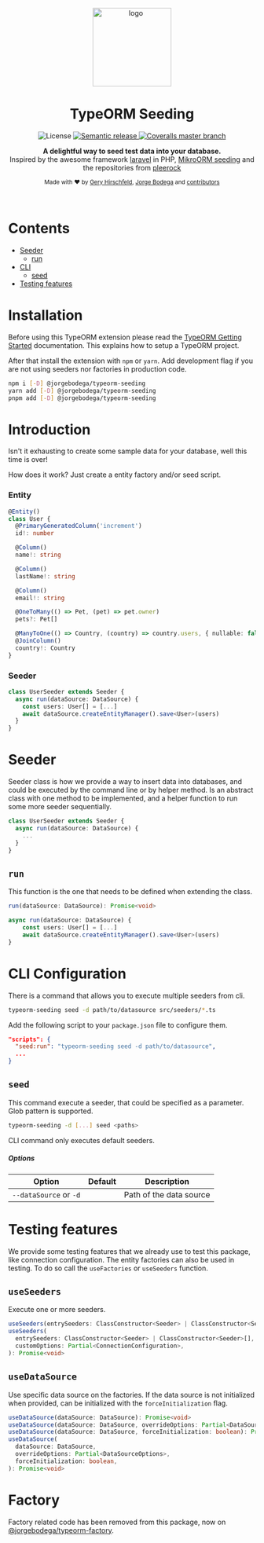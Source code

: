 <p align="center">
  <img src="./logo.png" alt="logo" width="160" />
</p>
<h1 align="center" style="text-align: center;">TypeORM Seeding</h1>

<p align="center">
  <img alt="License" src="https://img.shields.io/npm/l/@jorgebodega/typeorm-seeding?style=for-the-badge">
  <a href="https://github.com/semantic-release/semantic-release">
    <img src="https://img.shields.io/badge/semantic--release-angular-e10079?logo=semantic-release&style=for-the-badge" alt="Semantic release" />
  </a>
  <a href='https://coveralls.io/github/jorgebodega/typeorm-seeding'>
    <img alt="Coveralls master branch" src="https://img.shields.io/coveralls/github/jorgebodega/typeorm-seeding/master?style=for-the-badge">
  </a>
</p>



<p align="center">
  <b>A delightful way to seed test data into your database.</b></br>
  <span>Inspired by the awesome framework <a href="https://laravel.com/">laravel</a> in PHP, <a href="https://mikro-orm.io/docs/next/seeding/">MikroORM seeding</a>  and the repositories from <a href="https://github.com/pleerock">pleerock</a></span></br>
</p>

<p align="center">
  <sub>Made with ❤️ by <a href="https://github.com/hirsch88">Gery Hirschfeld</a>, <a href="https://github.com/jorgebodega">Jorge Bodega</a> and <a href="https://github.com/w3tecch/typeorm-seeding/graphs/contributors">contributors</a></sub>
</p>

<br />

# Contents

- [Seeder](#seeder-1)
  - [run](#run)
- [CLI](#cli-configuration)
  - [seed](#seed)
- [Testing features](#testing-features)

# Installation

Before using this TypeORM extension please read the [TypeORM Getting Started](https://typeorm.io/#/) documentation. This explains how to setup a TypeORM project.

After that install the extension with `npm` or `yarn`. Add development flag if you are not using seeders nor factories in production code.

```bash
npm i [-D] @jorgebodega/typeorm-seeding
yarn add [-D] @jorgebodega/typeorm-seeding
pnpm add [-D] @jorgebodega/typeorm-seeding
```


# Introduction

Isn't it exhausting to create some sample data for your database, well this time is over!

How does it work? Just create a entity factory and/or seed script.

### Entity

```typescript
@Entity()
class User {
  @PrimaryGeneratedColumn('increment')
  id!: number

  @Column()
  name!: string

  @Column()
  lastName!: string

  @Column()
  email!: string

  @OneToMany(() => Pet, (pet) => pet.owner)
  pets?: Pet[]

  @ManyToOne(() => Country, (country) => country.users, { nullable: false })
  @JoinColumn()
  country!: Country
}
```

### Seeder

```typescript
class UserSeeder extends Seeder {
  async run(dataSource: DataSource) {
    const users: User[] = [...]
    await dataSource.createEntityManager().save<User>(users)
  }
}
```

# Seeder

Seeder class is how we provide a way to insert data into databases, and could be executed by the command line or by helper method. Is an abstract class with one method to be implemented, and a helper function to run some more seeder sequentially.

```typescript
class UserSeeder extends Seeder {
  async run(dataSource: DataSource) {
    ...
  }
}
```

## `run`

This function is the one that needs to be defined when extending the class.

```typescript
run(dataSource: DataSource): Promise<void>
```

```typescript
async run(dataSource: DataSource) {
    const users: User[] = [...]
    await dataSource.createEntityManager().save<User>(users)
}
```

# CLI Configuration

There is a command that allows you to execute multiple seeders from cli.

```bash
typeorm-seeding seed -d path/to/datasource src/seeders/*.ts
```

Add the following script to your `package.json` file to configure them.

```json
"scripts": {
  "seed:run": "typeorm-seeding seed -d path/to/datasource",
  ...
}
```

## `seed`

This command execute a seeder, that could be specified as a parameter. Glob pattern is supported.

```bash
typeorm-seeding -d [...] seed <paths>
```

CLI command only executes default seeders.

##### Options

| Option                 | Default                              | Description                                           |
| ---------------------- | ------------------------------------ | ----------------------------------------------------- |
| `--dataSource` or `-d` |                                      | Path of the data source                               |

# Testing features

We provide some testing features that we already use to test this package, like connection configuration.
The entity factories can also be used in testing. To do so call the `useFactories` or `useSeeders` function.

## `useSeeders`

Execute one or more seeders.

```typescript
useSeeders(entrySeeders: ClassConstructor<Seeder> | ClassConstructor<Seeder>[]): Promise<void>
useSeeders(
  entrySeeders: ClassConstructor<Seeder> | ClassConstructor<Seeder>[],
  customOptions: Partial<ConnectionConfiguration>,
): Promise<void>
```

## `useDataSource`

Use specific data source on the factories. If the data source is not initialized when provided, can be initialized with the `forceInitialization` flag.

```typescript
useDataSource(dataSource: DataSource): Promise<void>
useDataSource(dataSource: DataSource, overrideOptions: Partial<DataSourceOptions>): Promise<void>
useDataSource(dataSource: DataSource, forceInitialization: boolean): Promise<void>
useDataSource(
  dataSource: DataSource,
  overrideOptions: Partial<DataSourceOptions>,
  forceInitialization: boolean,
): Promise<void>
```

# Factory

Factory related code has been removed from this package, now on [@jorgebodega/typeorm-factory](https://github.com/jorgebodega/typeorm-factory).